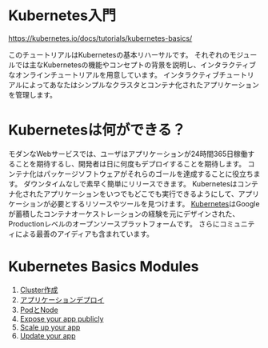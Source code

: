 Kubernetes入門
=================

https://kubernetes.io/docs/tutorials/kubernetes-basics/

このチュートリアルはKubernetesの基本リハーサルです。
それぞれのモジュールでは主なKubernetesの機能やコンセプトの背景を説明し、インタラクティブなオンラインチュートリアルを用意しています。
インタラクティブチュートリアルによってあなたはシンプルなクラスタとコンテナ化されたアプリケーションを管理します。

# Kubernetesは何ができる？

モダンなWebサービスでは、ユーザはアプリケーションが24時間365日稼働することを期待するし、開発者は日に何度もデプロイすることを期待します。
コンテナ化はパッケージソフトウェアがそれらのゴールを達成することに役立ちます。
ダウンタイムなしで素早く簡単にリリースできます。
Kubernetesはコンテナ化されたアプリケーションをいつでもどこでも実行できるようにして、アプリケーションが必要とするリソースやツールを見つけます。
[Kubernetes](http://kubernetes.io/docs/whatisk8s/)はGoogleが蓄積したコンテナオーケストレーションの経験を元にデザインされた、Productionレベルのオープンソースプラットフォームです。
さらにコミュニティによる最善のアイディアも含まれています。

# Kubernetes Basics Modules
1. [Cluster作成](1_create_a_cluster.html)
1. [アプリケーションデプロイ](2_deploy_an_app.html)
1. [PodとNode](3_explore_your_app.html)
1. [Expose your app publicly]()
1. [Scale up your app]()
1. [Update your app]()

